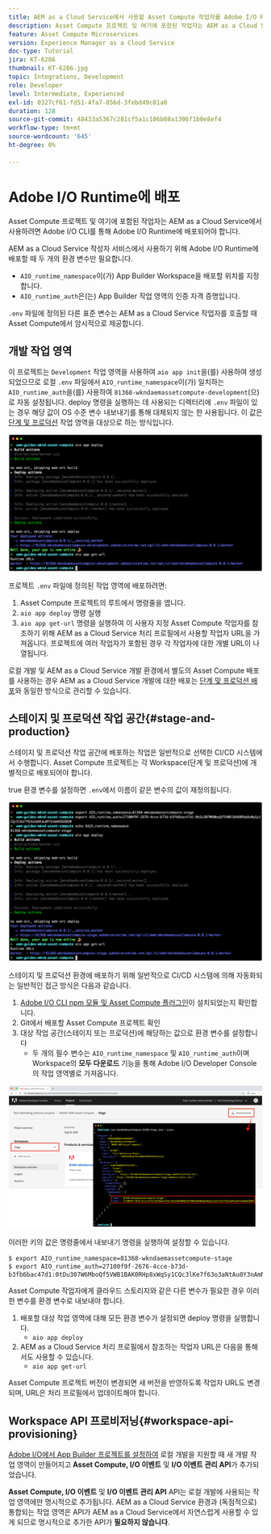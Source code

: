 ```yaml
---
title: AEM as a Cloud Service에서 사용할 Asset Compute 작업자를 Adobe I/O Runtime에 배포
description: Asset Compute 프로젝트 및 여기에 포함된 작업자는 AEM as a Cloud Service에서 사용하려면 Adobe I/O Runtime에 배포되어야 합니다.
feature: Asset Compute Microservices
version: Experience Manager as a Cloud Service
doc-type: Tutorial
jira: KT-6286
thumbnail: KT-6286.jpg
topic: Integrations, Development
role: Developer
level: Intermediate, Experienced
exl-id: 0327cf61-fd51-4fa7-856d-3febd49c01a0
duration: 128
source-git-commit: 48433a5367c281cf5a1c106b08a1306f1b0e8ef4
workflow-type: tm+mt
source-wordcount: '645'
ht-degree: 0%

---
```


# Adobe I/O Runtime에 배포

Asset Compute 프로젝트 및 여기에 포함된 작업자는 AEM as a Cloud Service에서 사용하려면 Adobe I/O CLI를 통해 Adobe I/O Runtime에 배포되어야 합니다.

AEM as a Cloud Service 작성자 서비스에서 사용하기 위해 Adobe I/O Runtime에 배포할 때 두 개의 환경 변수만 필요합니다.

+ `AIO_runtime_namespace`이(가) App Builder Workspace을 배포할 위치를 지정합니다.
+ `AIO_runtime_auth`은(는) App Builder 작업 영역의 인증 자격 증명입니다.

`.env` 파일에 정의된 다른 표준 변수는 AEM as a Cloud Service 작업자를 호출할 때 Asset Compute에서 암시적으로 제공합니다.

## 개발 작업 영역

이 프로젝트는 `Development` 작업 영역을 사용하여 `aio app init`을(를) 사용하여 생성되었으므로 로컬 `.env` 파일에서 `AIO_runtime_namespace`이(가) 일치하는 `AIO_runtime_auth`을(를) 사용하여 `81368-wkndaemassetcompute-development`(으)로 자동 설정됩니다.  deploy 명령을 실행하는 데 사용되는 디렉터리에 `.env` 파일이 있는 경우 해당 값이 OS 수준 변수 내보내기를 통해 대체되지 않는 한 사용됩니다. 이 값은 [단계 및 프로덕션](#stage-and-production) 작업 영역을 대상으로 하는 방식입니다.

![.env 변수를 사용하여 aio 앱 배포](./assets/runtime/development__aio.png)

프로젝트 `.env` 파일에 정의된 작업 영역에 배포하려면:

1. Asset Compute 프로젝트의 루트에서 명령줄을 엽니다.
1. `aio app deploy` 명령 실행
1. `aio app get-url` 명령을 실행하여 이 사용자 지정 Asset Compute 작업자를 참조하기 위해 AEM as a Cloud Service 처리 프로필에서 사용할 작업자 URL을 가져옵니다. 프로젝트에 여러 작업자가 포함된 경우 각 작업자에 대한 개별 URL이 나열됩니다.

로컬 개발 및 AEM as a Cloud Service 개발 환경에서 별도의 Asset Compute 배포를 사용하는 경우 AEM as a Cloud Service 개발에 대한 배포는 [단계 및 프로덕션 배포](#stage-and-production)와 동일한 방식으로 관리할 수 있습니다.

## 스테이지 및 프로덕션 작업 공간{#stage-and-production}

스테이지 및 프로덕션 작업 공간에 배포하는 작업은 일반적으로 선택한 CI/CD 시스템에서 수행합니다. Asset Compute 프로젝트는 각 Workspace(단계 및 프로덕션)에 개별적으로 배포되어야 합니다.

true 환경 변수를 설정하면 `.env`에서 이름이 같은 변수의 값이 재정의됩니다.

![내보내기 변수를 사용하여 aio 앱 배포](./assets/runtime/stage__export-and-aio.png)

스테이지 및 프로덕션 환경에 배포하기 위해 일반적으로 CI/CD 시스템에 의해 자동화되는 일반적인 접근 방식은 다음과 같습니다.

1. [Adobe I/O CLI npm 모듈 및 Asset Compute 플러그인](../set-up/development-environment.md#aio)이 설치되었는지 확인합니다.
1. Git에서 배포할 Asset Compute 프로젝트 확인
1. 대상 작업 공간(스테이지 또는 프로덕션)에 해당하는 값으로 환경 변수를 설정합니다
   + 두 개의 필수 변수는 `AIO_runtime_namespace` 및 `AIO_runtime_auth`이며 Workspace의 __모두 다운로드__ 기능을 통해 Adobe I/O Developer Console의 작업 영역별로 가져옵니다.

![Adobe Developer Console - AIO 런타임 네임스페이스 및 인증](./assets/runtime/stage-auth-namespace.png)

이러한 키의 값은 명령줄에서 내보내기 명령을 실행하여 설정할 수 있습니다.

```
$ export AIO_runtime_namespace=81368-wkndaemassetcompute-stage
$ export AIO_runtime_auth=27100f9f-2676-4cce-b73d-b3fb6bac47d1:0tDu307W6MboQf5VWB1BAK0RHp8xWqSy1CQc3lKe7f63o3aNtAu0Y3nAmN56502W
```

Asset Compute 작업자에게 클라우드 스토리지와 같은 다른 변수가 필요한 경우 이러한 변수를 환경 변수로 내보내야 합니다.

1. 배포할 대상 작업 영역에 대해 모든 환경 변수가 설정되면 deploy 명령을 실행합니다.
   + `aio app deploy`
1. AEM as a Cloud Service 처리 프로필에서 참조하는 작업자 URL은 다음을 통해서도 사용할 수 있습니다.
   + `aio app get-url`

Asset Compute 프로젝트 버전이 변경되면 새 버전을 반영하도록 작업자 URL도 변경되며, URL은 처리 프로필에서 업데이트해야 합니다.

## Workspace API 프로비저닝{#workspace-api-provisioning}

[Adobe I/O에서 App Builder 프로젝트를 설정하여](../set-up/app-builder.md) 로컬 개발을 지원할 때 새 개발 작업 영역이 만들어지고 __Asset Compute, I/O 이벤트__ 및 __I/O 이벤트 관리 API__&#x200B;가 추가되었습니다.

__Asset Compute, I/O 이벤트__ 및 __I/O 이벤트 관리 API__ API는 로컬 개발에 사용되는 작업 영역에만 명시적으로 추가됩니다. AEM as a Cloud Service 환경과 (독점적으로) 통합되는 작업 영역은 API가 AEM as a Cloud Service에서 자연스럽게 사용할 수 있게 되므로 명시적으로 추가한 API가 __필요하지 않습니다__.
